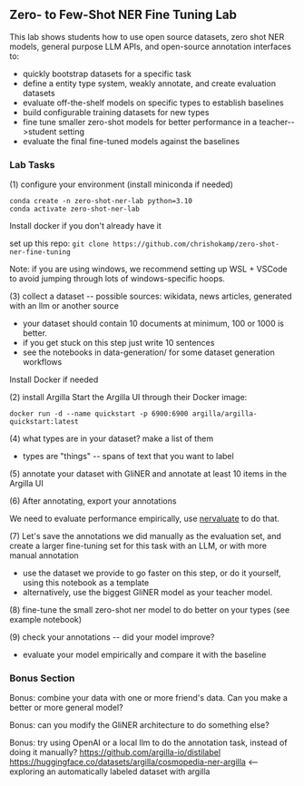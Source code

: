 ## Zero- to Few-Shot NER Fine Tuning Lab

This lab shows students how to use open source datasets, zero shot NER models, general purpose LLM APIs, and open-source annotation interfaces to:

- quickly bootstrap datasets for a specific task
- define a entity type system, weakly annotate, and create evaluation datasets
- evaluate off-the-shelf models on specific types to establish baselines
- build configurable training datasets for new types
- fine tune smaller zero-shot models for better performance in a teacher-->student setting
- evaluate the final fine-tuned models against the baselines

### Lab Tasks
(1) configure your environment (install miniconda if needed)
```
conda create -n zero-shot-ner-lab python=3.10
conda activate zero-shot-ner-lab 
```

Install docker if you don't already have it


set up this repo:
`git clone https://github.com/chrishokamp/zero-shot-ner-fine-tuning`

Note: if you are using windows, we recommend setting up WSL + VSCode to avoid jumping through lots of windows-specific hoops. 


(3) collect a dataset -- possible sources: wikidata, news articles, generated with an llm or another source
- your dataset should contain 10 documents at minimum, 100 or 1000 is better.
- if you get stuck on this step just write 10 sentences
- see the notebooks in data-generation/ for some dataset generation workflows

Install Docker if needed

(2) install Argilla
Start the Argilla UI through their Docker image:
```
docker run -d --name quickstart -p 6900:6900 argilla/argilla-quickstart:latest
```



(4) what types are in your dataset? make a list of them
- types are "things" -- spans of text that you want to label

(5) annotate your dataset with GliNER and annotate at least 10 items in the Argilla UI

(6) After annotating, export your annotations

We need to evaluate performance empirically, use [nervaluate](https://github.com/MantisAI/nervaluate) to do that. 

(7) Let's save the annotations we did manually as the evaluation set, and create a larger fine-tuning set for this task with an LLM, or with more manual annotation
- use the dataset we provide to go faster on this step, or do it yourself, using this notebook as a template
- alternatively, use the biggest GliNER model as your teacher model. 

(8) fine-tune the small zero-shot ner model to do better on your types (see example notebook)

(9) check your annotations -- did your model improve? 
- evaluate your model empirically and compare it with the baseline

### Bonus Section

Bonus: combine your data with one or more friend's data. Can you make a better or more general model?

Bonus: can you modify the GliNER architecture to do something else?

Bonus: try using OpenAI or a local llm to do the annotation task, instead of doing it manually? https://github.com/argilla-io/distilabel
https://huggingface.co/datasets/argilla/cosmopedia-ner-argilla <-- exploring an automatically labeled dataset with argilla
